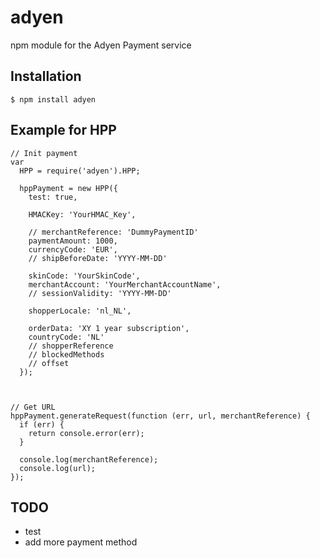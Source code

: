adyen
==========
npm module for the Adyen Payment service


## Installation

    $ npm install adyen
## Example for HPP

    // Init payment
    var
      HPP = require('adyen').HPP;
    
      hppPayment = new HPP({
        test: true,                                       
    
        HMACKey: 'YourHMAC_Key',                          
    
        // merchantReference: 'DummyPaymentID'            
        paymentAmount: 1000,                              
        currencyCode: 'EUR',                              
        // shipBeforeDate: 'YYYY-MM-DD'                   
    
        skinCode: 'YourSkinCode',                         
        merchantAccount: 'YourMerchantAccountName',       
        // sessionValidity: 'YYYY-MM-DD'                  
    
        shopperLocale: 'nl_NL',                           
    
        orderData: 'XY 1 year subscription',              
        countryCode: 'NL'                                 
        // shopperReference                               
        // blockedMethods                                 
        // offset                                         
      });
      
    
    
    // Get URL
    hppPayment.generateRequest(function (err, url, merchantReference) {
      if (err) {
        return console.error(err);
      }
    
      console.log(merchantReference);
      console.log(url);
    });
    
## TODO
- test
- add more payment method